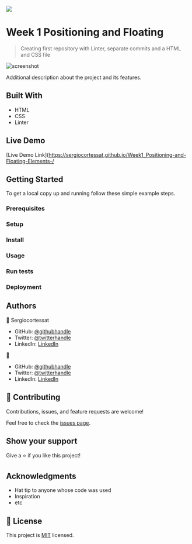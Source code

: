 ![](https://img.shields.io/badge/Microverse-blueviolet)

# Week 1 Positioning and Floating

> Creating first repository with Linter, separate commits and a HTML and CSS file

![screenshot](/page.png)

Additional description about the project and its features.

## Built With

- HTML
- CSS
- Linter

## Live Demo

[Live Demo Link](https://sergiocortessat.github.io/Week1_Positioning-and-Floating-Elements-/


## Getting Started


To get a local copy up and running follow these simple example steps.

### Prerequisites

### Setup

### Install

### Usage

### Run tests

### Deployment



## Authors

👤 Sergiocortessat

- GitHub: [@githubhandle](https://github.com/sergiocortessat)
- Twitter: [@twitterhandle](https://twitter.com/sergiocortessat)
- LinkedIn: [LinkedIn](https://linkedin.com/sergiocortessat)

👤 

- GitHub: [@githubhandle](https://github.com/)
- Twitter: [@twitterhandle](https://twitter.com/)
- LinkedIn: [LinkedIn](https://linkedin.com/)

## 🤝 Contributing

Contributions, issues, and feature requests are welcome!

Feel free to check the [issues page](issues/).

## Show your support

Give a ⭐️ if you like this project!

## Acknowledgments

- Hat tip to anyone whose code was used
- Inspiration
- etc

## 📝 License

This project is [MIT](lic.url) licensed.
